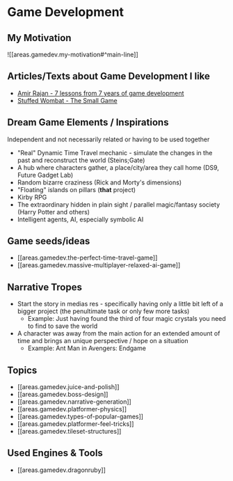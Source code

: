 
# Game Development

## My Motivation
![[areas.gamedev.my-motivation#^main-line]]

## Articles/Texts about Game Development I like
- [Amir Rajan - 7 lessons from 7 years of game development](https://www.producthunt.com/stories/7-lessons-from-7-years-of-game-development)
- [Stuffed Wombat - The Small Game](http://stuffedwomb.at/the_small_game)

## Dream Game Elements / Inspirations

Independent and not necessarily related or having to be used together

- "Real" Dynamic Time Travel mechanic - simulate the changes in the past and reconstruct the world (Steins;Gate)
- A hub where characters gather, a place/city/area they call home (DS9, Future Gadget Lab)
- Random bizarre craziness (Rick and Morty's dimensions)
- "Floating" islands on pillars (**that** project)
- Kirby RPG
- The extraordinary hidden in plain sight / parallel magic/fantasy society (Harry Potter and others)
- Intelligent agents, AI, especially symbolic AI

## Game seeds/ideas

- [[areas.gamedev.the-perfect-time-travel-game]]
- [[areas.gamedev.massive-multiplayer-relaxed-ai-game]]

## Narrative Tropes
- Start the story in medias res - specifically having only a little bit left of a bigger project (the penultimate task
  or only few more tasks)
  - Example: Just having found the third of four magic crystals you need to find to save the world
- A character was away from the main action for an extended amount of time and brings an unique perspective / hope on
  a situation
  - Example: Ant Man in Avengers: Endgame

## Topics
- [[areas.gamedev.juice-and-polish]]
- [[areas.gamedev.boss-design]]
- [[areas.gamedev.narrative-generation]]
- [[areas.gamedev.platformer-physics]]
- [[areas.gamedev.types-of-popular-games]]
- [[areas.gamedev.platformer-feel-tricks]]
- [[areas.gamedev.tileset-structures]]

## Used Engines & Tools
- [[areas.gamedev.dragonruby]]
